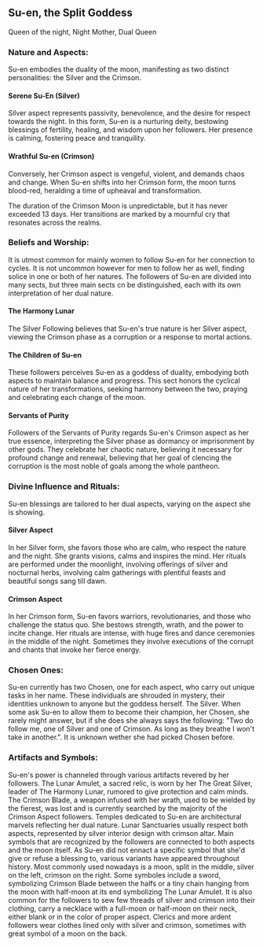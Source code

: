 ﻿## Su-en, the Split Goddess
Queen of the night, Night Mother, Dual Queen
### Nature and Aspects:
Su-en embodies the duality of the moon, manifesting as two distinct personalities: the Silver and the Crimson. 
#### Serene Su-En (Silver)
Silver aspect represents passivity, benevolence, and the desire for respect towards the night. In this form, Su-en is a nurturing deity, bestowing blessings of fertility, healing, and wisdom upon her followers. Her presence is calming, fostering peace and tranquility. 
#### Wrathful Su-en (Crimson)
Conversely, her Crimson aspect is vengeful, violent, and demands chaos and change. When Su-en shifts into her Crimson form, the moon turns blood-red, heralding a time of upheaval and transformation. 

The duration of the Crimson Moon is unpredictable, but it has never exceeded 13 days. Her transitions are marked by a mournful cry that resonates across the realms.

### Beliefs and Worship:
It is utmost common for mainly women to follow Su-en for her connection to cycles. It is not uncommon however for men to follow her as well, finding solice in one or both of her natures. The followers of Su-en are divided into many sects, but three main sects cn be distinguished, each with its own interpretation of her dual nature.

#### The Harmony Lunar
The Silver Following believes that Su-en's true nature is her Silver aspect, viewing the Crimson phase as a corruption or a response to mortal actions. 
#### The Children of Su-en
These followers perceives Su-en as a goddess of duality, embodying both aspects to maintain balance and progress. This sect honors the cyclical nature of her transformations, seeking harmony between the two, praying and celebrating each change of the moon.
#### Servants of Purity
Followers of the Servants of Purity regards Su-en's Crimson aspect as her true essence, interpreting the Silver phase as dormancy or imprisonment by other gods. They celebrate her chaotic nature, believing it necessary for profound change and renewal, believing that her goal of clencing the corruption is the most noble of goals among the whole pantheon.
### Divine Influence and Rituals:
Su-en blessings are tailored to her dual aspects, varying on the aspect she is showing. 
#### Silver Aspect
In her Silver form, she favors those who are calm, who respect the nature and the night. She grants visions, calms and inspires the mind. Her rituals are performed under the moonlight, involving offerings of silver and nocturnal herbs, involving calm gatherings with plentiful feasts and beautiful songs sang till dawn. 
#### Crimson Aspect
In her Crimson form, Su-en favors warriors, revolutionaries, and those who challenge the status quo. She bestows strength, wrath, and the power to incite change. Her rituals are intense, with huge fires and dance ceremonies in the middle of the night. Sometimes they involve executions of the corrupt and chants that invoke her fierce energy.

### Chosen Ones:
Su-en currently has two Chosen, one for each aspect, who carry out unique tasks in her name. These individuals are shrouded in mystery, their identities unknown to anyone but the goddess herself. The Silver. When some ask Su-en to allow them to become their champion, her Chosen, she rarely might answer, but if she does she always says the following: "Two do follow me, one of Silver and one of Crimson. As long as they breathe I won't take in another.". It is unknown wether she had picked Chosen before.

### Artifacts and Symbols:
Su-en's power is channeled through various artifacts revered by her followers. The Lunar Amulet, a sacred relic, is worn by her The Great Silver, leader of The Harmony Lunar, rumored to give protection and calm minds. The Crimson Blade, a weapon infused with her wrath, used to be wielded by the fierest, was lost and is currently searched by the majority of the Crimson Aspect followers. Temples dedicated to Su-en are architectural marvels reflecting her dual nature. Lunar Sanctuaries usually respect both aspects, represented by silver interior design with crimson altar. Main symbols that are recognized by the followers are connected to both aspects and the moon itself. As Su-en did not ennact a specific symbol that she'd give or refuse a blessing to, various variants have appeared throughout history. Most commonly used nowadays is a moon, split in the middle, silver on the left, crimson on the right. Some symboles include a sword, symbolizing Crimson Blade between the halfs or a tiny chain hanging from the moon with half-moon at its end symbolizing The Lunar Amulet. It is also common for the followers to sew few threads of silver and crimson into their clothing, carry a necklace with a full-moon or half-moon on their neck, either blank or in the color of proper aspect. Clerics and more ardent followers wear clothes lined only with silver and crimson, sometimes with great symbol of a moon on the back.
